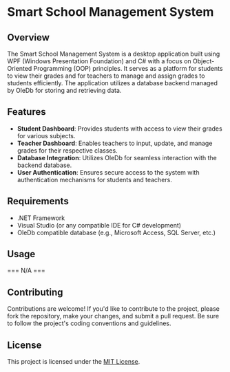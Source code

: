 # Smart School Management System

## Overview
The Smart School Management System is a desktop application built using WPF (Windows Presentation Foundation) and C# with a focus on Object-Oriented Programming (OOP) principles. It serves as a platform for students to view their grades and for teachers to manage and assign grades to students efficiently. The application utilizes a database backend managed by OleDb for storing and retrieving data.

## Features
- **Student Dashboard**: Provides students with access to view their grades for various subjects.
- **Teacher Dashboard**: Enables teachers to input, update, and manage grades for their respective classes.
- **Database Integration**: Utilizes OleDb for seamless interaction with the backend database.
- **User Authentication**: Ensures secure access to the system with authentication mechanisms for students and teachers.

## Requirements
- .NET Framework
- Visual Studio (or any compatible IDE for C# development)
- OleDb compatible database (e.g., Microsoft Access, SQL Server, etc.)


## Usage
=== N/A ===

## Contributing
Contributions are welcome! If you'd like to contribute to the project, please fork the repository, make your changes, and submit a pull request. Be sure to follow the project's coding conventions and guidelines.

## License
This project is licensed under the [MIT License](LICENSE).
